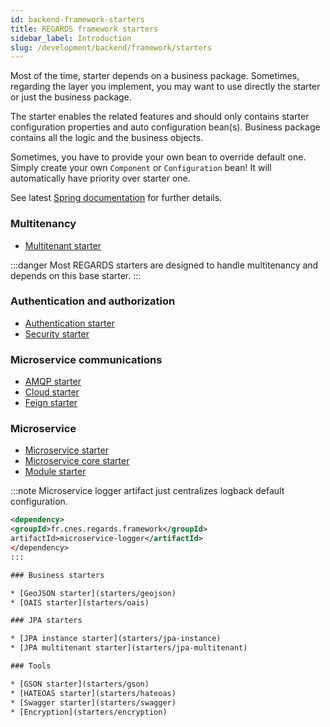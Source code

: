```yaml
---
id: backend-framework-starters
title: REGARDS framework starters 
sidebar_label: Introduction
slug: /development/backend/framework/starters
---
```


Most of the time, starter depends on a business package. Sometimes, regarding the layer you implement, you may want to use directly the starter or just the business package.

The starter enables the related features and should only contains starter configuration properties and auto configuration bean(s). Business package contains all the logic and the business objects.

Sometimes, you have to provide your own bean to override default one. Simply create your own `Component` or `Configuration` bean! It will automatically have priority over starter one.

See latest [Spring documentation](https://docs.spring.io/spring-boot/docs/current/reference/htmlsingle/#boot-features-custom-starter) for further details.

### Multitenancy

* [Multitenant starter](starters/multitenant)

:::danger
Most REGARDS starters are designed to handle multitenancy and depends on this base starter.
:::

### Authentication and authorization

* [Authentication starter](starters/authentication)
* [Security starter](starters/security)

### Microservice communications

* [AMQP starter](starters/amqp)
* [Cloud starter](starters/cloud)
* [Feign starter](starters/feign)

### Microservice

* [Microservice starter](starters/microservice)
* [Microservice core starter](starters/microservice-core)
* [Module starter](starters/module)

:::note
Microservice logger artifact just centralizes logback default configuration.
```xml
<dependency>
<groupId>fr.cnes.regards.framework</groupId>
artifactId>microservice-logger</artifactId>
</dependency>
:::

### Business starters

* [GeoJSON starter](starters/geojson)
* [OAIS starter](starters/oais)

### JPA starters

* [JPA instance starter](starters/jpa-instance)
* [JPA multitenant starter](starters/jpa-multitenant)

### Tools

* [GSON starter](starters/gson)
* [HATEOAS starter](starters/hateoas)
* [Swagger starter](starters/swagger)
* [Encryption](starters/encryption)
